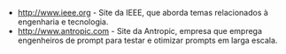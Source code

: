 - http://www.ieee.org - Site da IEEE, que aborda temas relacionados à engenharia e tecnologia.
- http://www.antropic.com - Site da Antropic, empresa que emprega engenheiros de prompt para testar e otimizar prompts em larga escala.